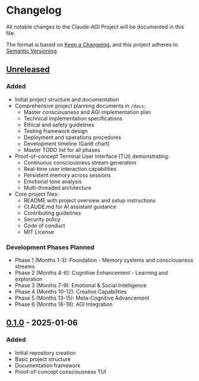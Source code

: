 # Changelog

All notable changes to the Claude-AGI Project will be documented in this file.

The format is based on [Keep a Changelog](https://keepachangelog.com/en/1.1.0/),
and this project adheres to [Semantic Versioning](https://semver.org/spec/v2.0.0.html).

## [Unreleased]

### Added
- Initial project structure and documentation
- Comprehensive project planning documents in `/docs`:
  - Master consciousness and AGI implementation plan
  - Technical implementation specifications
  - Ethical and safety guidelines
  - Testing framework design
  - Deployment and operations procedures
  - Development timeline (Gantt chart)
  - Master TODO list for all phases
- Proof-of-concept Terminal User Interface (TUI) demonstrating:
  - Continuous consciousness stream generation
  - Real-time user interaction capabilities
  - Persistent memory across sessions
  - Emotional tone analysis
  - Multi-threaded architecture
- Core project files:
  - README with project overview and setup instructions
  - CLAUDE.md for AI assistant guidance
  - Contributing guidelines
  - Security policy
  - Code of conduct
  - MIT License

### Development Phases Planned
- Phase 1 (Months 1-3): Foundation - Memory systems and consciousness streams
- Phase 2 (Months 4-6): Cognitive Enhancement - Learning and exploration
- Phase 3 (Months 7-9): Emotional & Social Intelligence
- Phase 4 (Months 10-12): Creative Capabilities
- Phase 5 (Months 13-15): Meta-Cognitive Advancement
- Phase 6 (Months 16-18): AGI Integration

## [0.1.0] - 2025-01-06

### Added
- Initial repository creation
- Basic project structure
- Documentation framework
- Proof-of-concept consciousness TUI

[Unreleased]: https://github.com/yourusername/Claude-AGI/compare/v0.1.0...HEAD
[0.1.0]: https://github.com/yourusername/Claude-AGI/releases/tag/v0.1.0